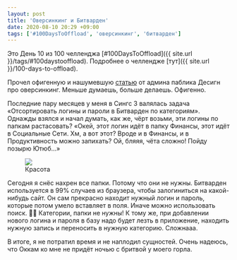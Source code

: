 ```yaml
---
layout: post
title: 'Оверсинкинг и Битварден'
date: 2020-08-10 20:29 +09:00
tags: ['#100DaysToOffload', 'оверсинкинг', 'битварден']
---
```


Это День 10 из 100 челленджа [#100DaysToOffload]({{ site.url }}/tags/#100daystooffload). Подробнее о челлендже [тут]({{ site.url }}/100-days-to-offload).

Прочел офигенную и нашумевшую [статью](https://teletype.in/@uxlive/overthinking) от админа паблика Десигн про оверсинкинг. Меньше думаешь, больше делаешь. Офигенно.

Последние пару месяцев у меня в Сингс 3 валялась задача «Отсортировать логины и пароли в Битварден по категориям». Однажды взялся и начал думать, как же, чёрт возьми, эти логины по папкам растасовать? «Окей, этот логин идёт в папку Финансы, этот идёт в Социальные Сети. Хм, а вот этот? Вроде и в Финансы, и в Продуктивность можно запихать? Ой, бляяя, чёта сложно! Пойду позырю Ютюб...»

<figure>
  <img src="{{ site.url }}/assets/images/overthinking-and-bitwarden/bitwarden.png" data-action="zoom">
  <figcaption>Красота</figcaption>
</figure>

Сегодня я снёс нахрен все папки. Потому что они не нужны. Битварден используется в 99% случаев из браузера, чтобы залогиниться на какой-нибудь сайт. Он сам прекрасно находит нужный логин и пароль, которые потом умело вставляет в поля. Иначе можно использовать поиск. 🤷‍♂️ Категории, папки не нужны! К тому же, при добавлении нового логина и пароля в базу надо будет лезть в приложение, находить нужную запись и переносить в нужную категорию. Сложнааа.

В итоге, я не потратил время и не наплодил сущностей. Очень надеюсь, что Оккам ко мне не придёт ночью с бритвой у моего горла.
